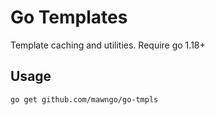 # Go Templates

Template caching and utilities. Require go 1.18+

## Usage

```shell
go get github.com/mawngo/go-tmpls
```
